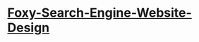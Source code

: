 # [Foxy-Search-Engine-Website-Design](https://yukesh03.github.io/Foxy-Search-Engine-Website-Design/)

